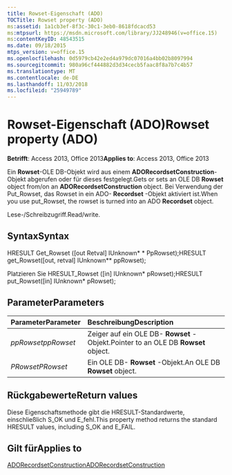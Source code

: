 ```yaml
---
title: Rowset-Eigenschaft (ADO)
TOCTitle: Rowset property (ADO)
ms:assetid: 1a1cb3ef-8f3c-30c1-3eb0-8618fdcacd53
ms:mtpsurl: https://msdn.microsoft.com/library/JJ248946(v=office.15)
ms:contentKeyID: 48543515
ms.date: 09/18/2015
mtps_version: v=office.15
ms.openlocfilehash: 0d5979cb42e2ed4a979dc07016a4bb02b8097994
ms.sourcegitcommit: 980a96cf444882d3d34cecb5faac8f8a7b7c4b57
ms.translationtype: MT
ms.contentlocale: de-DE
ms.lasthandoff: 11/03/2018
ms.locfileid: "25949789"
---
```

# <a name="rowset-property-ado"></a><span data-ttu-id="10256-102">Rowset-Eigenschaft (ADO)</span><span class="sxs-lookup"><span data-stu-id="10256-102">Rowset property (ADO)</span></span>

<span data-ttu-id="10256-103">**Betrifft**: Access 2013, Office 2013</span><span class="sxs-lookup"><span data-stu-id="10256-103">**Applies to**: Access 2013, Office 2013</span></span>

<span data-ttu-id="10256-104">Ein **Rowset**-OLE DB-Objekt wird aus einem **ADORecordsetConstruction**-Objekt abgerufen oder für dieses festgelegt.</span><span class="sxs-lookup"><span data-stu-id="10256-104">Gets or sets an OLE DB **Rowset** object from/on an **ADORecordsetConstruction** object.</span></span> <span data-ttu-id="10256-105">Bei Verwendung der Put\_Rowset, das Rowset in ein ADO- **Recordset** -Objekt aktiviert ist.</span><span class="sxs-lookup"><span data-stu-id="10256-105">When you use put\_Rowset, the rowset is turned into an ADO **Recordset** object.</span></span>

<span data-ttu-id="10256-106">Lese-/Schreibzugriff.</span><span class="sxs-lookup"><span data-stu-id="10256-106">Read/write.</span></span>

## <a name="syntax"></a><span data-ttu-id="10256-107">Syntax</span><span class="sxs-lookup"><span data-stu-id="10256-107">Syntax</span></span>

<span data-ttu-id="10256-108">HRESULT Get\_Rowset (\[out Retval\] IUnknown\* \* PpRowset);</span><span class="sxs-lookup"><span data-stu-id="10256-108">HRESULT get\_Rowset(\[out, retval\] IUnknown\*\* ppRowset);</span></span>

<span data-ttu-id="10256-109">Platzieren Sie HRESULT\_Rowset (\[in\] IUnknown\* pRowset);</span><span class="sxs-lookup"><span data-stu-id="10256-109">HRESULT put\_Rowset(\[in\] IUnknown\* pRowset);</span></span>

## <a name="parameters"></a><span data-ttu-id="10256-110">Parameter</span><span class="sxs-lookup"><span data-stu-id="10256-110">Parameters</span></span>

|<span data-ttu-id="10256-111">Parameter</span><span class="sxs-lookup"><span data-stu-id="10256-111">Parameter</span></span>|<span data-ttu-id="10256-112">Beschreibung</span><span class="sxs-lookup"><span data-stu-id="10256-112">Description</span></span>|
|:--------|:----------|
|<span data-ttu-id="10256-113">*ppRowset*</span><span class="sxs-lookup"><span data-stu-id="10256-113">*ppRowset*</span></span> |<span data-ttu-id="10256-114">Zeiger auf ein OLE DB- **Rowset** -Objekt.</span><span class="sxs-lookup"><span data-stu-id="10256-114">Pointer to an OLE DB **Rowset** object.</span></span>|
|<span data-ttu-id="10256-115">*PRowset*</span><span class="sxs-lookup"><span data-stu-id="10256-115">*PRowset*</span></span> |<span data-ttu-id="10256-116">Ein OLE DB- **Rowset** -Objekt.</span><span class="sxs-lookup"><span data-stu-id="10256-116">An OLE DB **Rowset** object.</span></span>|

## <a name="return-values"></a><span data-ttu-id="10256-117">Rückgabewerte</span><span class="sxs-lookup"><span data-stu-id="10256-117">Return values</span></span>

<span data-ttu-id="10256-118">Diese Eigenschaftsmethode gibt die HRESULT-Standardwerte, einschließlich S\_OK und E\_fehl.</span><span class="sxs-lookup"><span data-stu-id="10256-118">This property method returns the standard HRESULT values, including S\_OK and E\_FAIL.</span></span>

## <a name="applies-to"></a><span data-ttu-id="10256-119">Gilt für</span><span class="sxs-lookup"><span data-stu-id="10256-119">Applies to</span></span>

[<span data-ttu-id="10256-120">ADORecordsetConstruction</span><span class="sxs-lookup"><span data-stu-id="10256-120">ADORecordsetConstruction</span></span>](adorecordsetconstruction-interface-ado.md)

